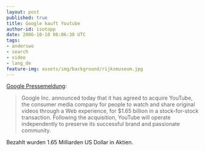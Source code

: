 ```yaml
---
layout: post
published: true
title: Google kauft Youtube
author-id: isotopp
date: 2006-10-10 06:06:30 UTC
tags:
- anderswo
- search
- video
- lang_de
feature-img: assets/img/background/rijksmuseum.jpg
---
```

<a href="http://www.google.com/press/pressrel/google_youtube.html">Google Pressemeldung</a>: <blockquote>Google Inc. announced today that it has agreed to acquire YouTube, the consumer media company for people to watch and share original videos through a Web experience, for $1.65 billion in a stock-for-stock transaction.  Following the acquisition, YouTube will operate independently to preserve its successful brand and passionate community.</blockquote> Bezahlt wurden 1.65 Milliarden US Dollar in Aktien.
